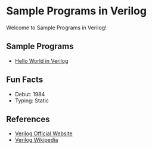 # Sample Programs in Verilog

Welcome to Sample Programs in Verilog!

## Sample Programs

- [Hello World in Verilog](https://github.com/jrg94/sample-programs/issues/97)

## Fun Facts

- Debut: 1984
- Typing: Static

## References

- [Verilog Official Website](http://www.verilog.com/)
- [Verilog Wikipedia](https://en.wikipedia.org/wiki/Verilog)
